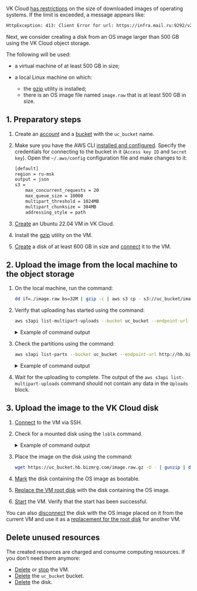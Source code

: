 VK Cloud [has restrictions](/en/tools-for-using-services/account/concepts/quotasandlimits) on the size of downloaded images of operating systems. If the limit is exceeded, a message appears like:

```txt
HttpException: 413: Client Error for url: https://infra.mail.ru:9292/v2/images/1f06dce4-XXXX-444c-bcaa-896ed69023c1/file, Request Entity Too Large
```

Next, we consider creating a disk from an OS image larger than 500 GB using the VK Cloud object storage.

The following will be used:

- a virtual machine of at least 500 GB in size;
- a local Linux machine on which:

  - the [gzip](https://www.gnu.org/software/gzip/manual/gzip.html) utility is installed;
  - there is an OS image file named `image.raw` that is at least 500 GB in size.

## 1. Preparatory steps

1. Create an [account](/en/storage/s3/access-management/s3-account) and a [bucket](/en/storage/s3/service-management/buckets/create-bucket) with the `uc_bucket` name.
1. Make sure you have the AWS CLI [installed and configured](/en/storage/s3/storage-connecting/s3-cli). Specify the credentials for connecting to the bucket in it (`Access key ID` and `Secret key`). Open the `~/.aws/config` configuration file and make changes to it:

   ```txt
   [default]
   region = ru-msk
   output = json
   s3 =
       max_concurrent_requests = 20
       max_queue_size = 10000
       multipart_threshold = 1024MB
       multipart_chunksize = 384MB
       addressing_style = path
   ```

1. [Create](/en/computing/iaas/service-management/vm/vm-create) an Ubuntu 22.04 VM in VK Cloud.
1. Install the [gzip](https://www.gnu.org/software/gzip/manual/gzip.html) utility on the VM.
1. [Create](/en/computing/iaas/service-management/volumes#create_disk) a disk of at least 600 GB in size and [connect](/en/computing/iaas/service-management/volumes#mount_disk) it to the VM.

## 2. Upload the image from the local machine to the object storage

1. On the local machine, run the command:

   ```bash
   dd if=./image.raw bs=32M | gzip -c | aws s3 cp - s3://uc_bucket/image.raw.gz --endpoint-url http://hb.bizmrg.com
   ```

1. Verify that uploading has started using the command:

   ```bash
   aws s3api list-multipart-uploads --bucket uc_bucket --endpoint-url http://hb.bizmrg.com
   ```

   <details>
    <summary>Example of command output</summary>

   ```json
    {
        "Uploads": [
            {
                "UploadId": "3ceXH7brs7r8DohqQ9BsJzfjkkhMxQux67Z8MQXYGh9Bv63XXXX",
                "Key": "image.raw.gz",
                "Initiated": "2021-12-08T11:57:42.929000+00:00",
                "StorageClass": "STANDARD",
                "Owner": {
                    "DisplayName": "mcs0000000000",
                    "ID": "4ed36441-69f5-4ac7-XXXX-07013f9ac3c5"
                },
                "Initiator": {
                    "ID": "P95mF7Kjo6aEfpiLA7XXXXX",
                    "DisplayName": "mcs0000000000"
                }
            }
        ]
    }
   ```

   </details>

1. Check the partitions using the command:

   ```bash
   aws s3api list-parts --bucket uc_bucket --endpoint-url http://hb.bizmrg.com --key image.raw.gz  --upload-id 3ceXH7brs7r8DohqQ9BsJzfjkkhMxQux67Z8MQXYGh9Bv63XXXX
   ```

   <details>
    <summary>Example of command output</summary>

   ```json
    {
        "Parts": [
            {
                "PartNumber": 1,
                "LastModified": "2021-12-08T11:57:49.613000+00:00",
                "ETag": "\"6c8659343a53b1c4247e3769548e7181\"",
                "Size": 402653184
            },
            {
                "PartNumber": 2,
                "LastModified": "2021-12-08T11:57:49.019000+00:00",
                "ETag": "\"dc6138a7be543ec5b720e9a2a6273b76\"",
                "Size": 402653184
            }
        ],
        "Initiator": {
            "ID": "P95mF7Kjo6aEfpiLA7XXXXX",
            "DisplayName": "mcs0000000000"
        },
        "Owner": {
            "DisplayName": "mcs0000000000",
            "ID": "P95mF7Kjo6aEfpiLA7XXXXX"
        },
        "StorageClass": "STANDARD"
    }
   ```

   </details>

1. Wait for the uploading to complete. The output of the `aws s3api list-multipart-uploads` command should not contain any data in the `Uploads` block.

## 3. Upload the image to the VK Cloud disk

1. [Connect](/en/computing/iaas/service-management/vm/vm-connect/vm-connect-nix) to the VM via SSH.
1. Check for a mounted disk using the `lsblk` command.

   <details>
    <summary>Example of command output</summary>

   ```bash
   NAME  MAJ:MIN RM SIZE RO TYPE MOUNTPOINT
   vda   252:0   0  10G  0  disk
   -vda1 252:1   0  10G  0  part /
   vdb   252:16  0  600G 0  disk 
   ```

   </details>

1. Place the image on the disk using the command:

   ```bash
   wget https://uc_bucket.hb.bizmrg.com/image.raw.gz -O - | gunzip | dd of=/dev/vdb bs=32M
   ```

1. [Mark](/en/computing/iaas/service-management/volumes#changing_bootable_attribute) the disk containing the OS image as bootable.
1. [Replace the VM root disk](/en/computing/iaas/service-management/volumes#replacing_root_disk) with the disk containing the OS image.
1. [Start](/en/computing/iaas/service-management/vm/vm-manage#start_stop_restart_vm) the VM. Verify that the start has been successful.

You can also [disconnect](/en/computing/iaas/service-management/volumes#mount_disk) the disk with the OS image placed on it from the current VM and use it as a [replacement for the root disk](/en/computing/iaas/service-management/volumes#replacing_root_disk) for another VM.

## Delete unused resources

The created resources are charged and consume computing resources. If you don't need them anymore:

- [Delete](/en/computing/iaas/service-management/vm/vm-manage#delete_vm) or [stop](/en/computing/iaas/service-management/vm/vm-manage#start_stop_restart_vm) the VM.
- [Delete](../../service-management/buckets/bucket#removing_a_bucket) the `uc_bucket` bucket.
- [Delete](/en/computing/iaas/service-management/volumes#deleting_disk) the disk.

